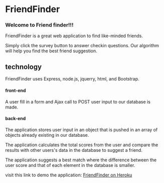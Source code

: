 # FriendFinder

### Welcome to Friend finder!!! 

FriendFinder is a great web application to find like-minded friends. 

Simply click the survey button to answer checkin questions. Our algorithm will help you find the best friend suggestion. 

## technology 

FriendFinder uses Express, node.js, jquerry, html, and Bootstrap. 

#### front-end 

A user fill in a form and Ajax call to POST user input to our database is made. 

#### back-end 

The application stores user input in an object that is pushed in an array of objects already existing in our database. 

The application calculates the total scores from the user and compare the results with other users's data in the database to suggest a friend. 

The application suggests a best match where the difference between the user score and that of each element in the database is smaller. 

visit this link to demo the application: [FriendFinder on Heroku](https://searchfriends.herokuapp.com/)
